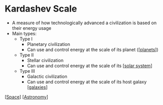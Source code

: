 # Kardashev Scale

- A measure of how technologically advanced a civilization is based on their energy usage
- Main types:
  - Type I
    - Planetary civilization
    - Can use and control energy at the scale of its planet ([[planets]])
  - Type II
    - Stellar civilization
    - Can use and control energy at the scale of its [[solar system]]
  - Type III
    - Galactic civilization
    - Can use and control energy at the scale of its host galaxy [[galaxies]]

[[Space]] [[Astronomy]]

[//begin]: # "Autogenerated link references for markdown compatibility"
[planets]: planets "Planets"
[solar system]: solar-system "Solar System"
[galaxies]: galaxies "Galaxies"
[Space]: space "Space"
[Astronomy]: astronomy "Astronomy"
[//end]: # "Autogenerated link references"
